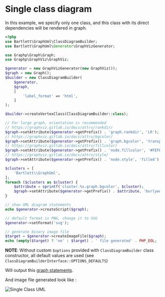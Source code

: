<!-- markdownlint-disable MD013 -->
# Single class diagram

In this example, we specify only one class, and this class with its direct dependencies will be rendered in graph.

```php
<?php
use Bartlett\GraphUml\ClassDiagramBuilder;
use Bartlett\GraphUml\Generator\GraphVizGenerator;

use Graphp\Graph\Graph;
use Graphp\GraphViz\GraphViz;

$generator = new GraphVizGenerator(new GraphViz());
$graph = new Graph();
$builder = new ClassDiagramBuilder(
    $generator,
    $graph,
    [
        'label_format' => 'html',
    ]
);

$builder->createVertexClass(ClassDiagramBuilder::class);

// For large graph, orientation is recommended
// https://graphviz.gitlab.io/docs/attrs/rankdir/
$graph->setAttribute($generator->getPrefix() . 'graph.rankdir', 'LR');
// https://graphviz.gitlab.io/docs/attrs/bgcolor/
$graph->setAttribute($generator->getPrefix() . 'graph.bgcolor', 'transparent');
// https://graphviz.gitlab.io/docs/attrs/fillcolor/
$graph->setAttribute($generator->getPrefix() . 'node.fillcolor', '#FEFECE');
// https://graphviz.gitlab.io/docs/attrs/style/
$graph->setAttribute($generator->getPrefix() . 'node.style', 'filled');

$clusters = [
    'Bartlett\\GraphUml',
];
foreach ($clusters as $cluster) {
    $attribute = sprintf('cluster.%s.graph.bgcolor', $cluster);
    $graph->setAttribute($generator->getPrefix() . $attribute, 'burlywood3');
}

// show UML diagram statements
echo $generator->createScript($graph);

// default format is PNG, change it to SVG
$generator->setFormat('svg');

// generate binary image file
$target = $generator->createImageFile($graph);
echo (empty($target) ? 'no' : $target) . ' file generated' . PHP_EOL;
```

**NOTE**: Without custom `$options` provided with `ClassDiagramBuilder` class constructor,
all default values are used (see `ClassDiagramBuilderInterface::OPTIONS_DEFAULTS`)

Will output this [graph statements](../assets/images/single_class.html.gv).

And image file generated look like :

![Single Class UML](../assets/images/single_class.graphviz.svg)
